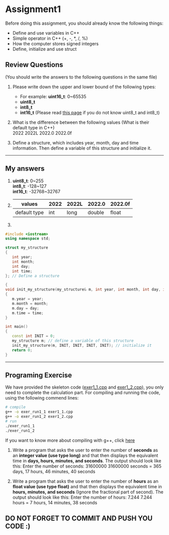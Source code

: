 # Assignment1

Before doing this assignment, you should already know the following things:

- Define and use variables in C++
- Simple operator in C++ (+, -, \*, /, %)
- How the computer stores signed integers
- Define, initialize and use struct

## Review Questions

(You should write the answers to the following questions in the same file)

1. Please write down the upper and lower bound of the following types:

   - For example: **uint16_t**: 0~65535
   - **uint8_t**
   - **int8_t**
   - **int16_t**
     (Please read [this page](https://stackoverflow.com/questions/5054979/why-is-uint-8-etc-used-in-c-c) if you do not know uint8_t and int8_t)

2. What is the difference between the following values (What is their default type in C++)  
   2022 2022L 2022.0 2022.0f

3. Define a structure, which includes year, month, day and time information. Then define a variable of this structure and initialize it.
----
## My answers

1. **uint8_t**: 0\~255  
   **int8_t**: -128\~127  
   **int16_t**: -32768\~32767  

2. values| 2022|2022L|2022.0|2022.0f
   |----|----|----|----|----|
   default type|int|long|double|float

3.

```cpp
#include <iostream>
using namespace std;

struct my_structure
{ 
   int year;
   int month;
   int day;
   int time;
}; // Define a structure

{
void init_my_structure(my_structure& m, int year, int month, int day, int time)
{
   m.year = year;
   m.month = month;
   m.day = day;
   m.time = time;
}

int main()
{
   const int INIT = 0;
   my_structure m; // define a variable of this structure
   init_my_structure(m, INIT, INIT, INIT, INIT); // initialize it
   return 0;
}
```
----
## Programing Exercise

We have provided the skeleton code ([exer1_1.cpp](./exer1_1.cpp) and [exer1_2.cpp](./exer1_2.cpp)), you only need to complete the calculation part.
For compiling and running the code, using the following commend lines:

```bash
# compile
g++ -o exer_run1_1 exer1_1.cpp
g++ -o exer_run1_2 exer1_2.cpp
# run
./exer_run1_1
./exer_run1_2
```

If you want to know more about compiling with g++, click [here](https://courses.cs.washington.edu/courses/cse373/99au/unix/g++.html)

1. Write a program that asks the user to enter the number of **seconds** as an **integer value (use type long)** and that then displays the equivalent time in **days, hours, minutes, and seconds**. The output should look like this:
   Enter the number of seconds: 31600000
   31600000 seconds = 365 days, 17 hours, 46 minutes, 40 seconds

2. Write a program that asks the user to enter the number of **hours** as an **float value (use type float)** and that then displays the equivalent time in **hours, minutes, and seconds** (Ignore the fractional part of second). The output should look like this:
   Enter the number of hours: 7.244
   7.244 hours = 7 hours, 14 minutes, 38 seconds

## DO NOT FORGET TO COMMIT AND PUSH YOU CODE :)
